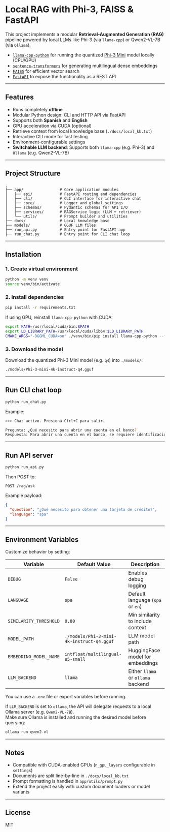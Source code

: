 # Local RAG with Phi-3, FAISS & FastAPI

This project implements a modular **Retrieval-Augmented Generation (RAG)** pipeline powered by local LLMs like Phi-3 (via `llama-cpp`) or Qwen2-VL-7B (via `Ollama`).


- [`llama-cpp-python`](https://github.com/abetlen/llama-cpp-python) for running the quantized [Phi-3 Mini](https://huggingface.co/microsoft/Phi-3-mini-4k-instruct-gguf) model locally (CPU/GPU)
- [`sentence-transformers`](https://www.sbert.net/) for generating multilingual dense embeddings
- [`FAISS`](https://github.com/facebookresearch/faiss) for efficient vector search
- [`FastAPI`](https://fastapi.tiangolo.com/) to expose the functionality as a REST API

---

## Features

- Runs completely **offline**
- Modular Python design: CLI and HTTP API via FastAPI
- Supports both **Spanish** and **English**
- GPU acceleration via CUDA (optional)
- Retrieve context from local knowledge base (`./docs/local_kb.txt`)
- Interactive CLI mode for fast testing
- Environment-configurable settings
- **Switchable LLM backend**: Supports both `llama-cpp` (e.g. Phi-3) and `Ollama` (e.g. Qwen2-VL-7B)


---

## Project Structure

```
.
├── app/                # Core application modules
│   ├── api/            # FastAPI routing and dependencies
│   ├── cli/            # CLI interface for interactive chat
│   ├── core/           # Logger and global settings
│   ├── schemas/        # Pydantic schemas for API I/O
│   ├── services/       # RAGService logic (LLM + retriever)
│   └── utils/          # Prompt builder and utilities
├── docs/               # Local knowledge base
├── models/             # GGUF LLM files
├── run_api.py          # Entry point for FastAPI app
├── run_chat.py         # Entry point for CLI chat loop
```

---

## Installation

### 1. Create virtual environment

```bash
python -m venv venv
source venv/bin/activate
```

### 2. Install dependencies

```bash
pip install -r requirements.txt
```

If using GPU, reinstall `llama-cpp-python` with CUDA:

```bash
export PATH=/usr/local/cuda/bin:$PATH
export LD_LIBRARY_PATH=/usr/local/cuda/lib64:$LD_LIBRARY_PATH
CMAKE_ARGS="-DGGML_CUDA=on" ./venv/bin/pip install llama-cpp-python --force-reinstall --no-cache-dir
```

### 3. Download the model

Download the quantized Phi-3 Mini model (e.g. `q4`) into `./models/`:

```bash
./models/Phi-3-mini-4k-instruct-q4.gguf
```

---

## Run CLI chat loop

```bash
python run_chat.py
```

Example:

```bash
>>> Chat activo. Presioná Ctrl+C para salir.

Pregunta: ¿Qué necesito para abrir una cuenta en el banco?
Respuesta: Para abrir una cuenta en el banco, se requiere identificación oficial, domicilio, etc.
```

---

## Run API server

```bash
python run_api.py
```

Then POST to:

```
POST /rag/ask
```

Example payload:

```json
{
  "question": "¿Qué necesito para obtener una tarjeta de crédito?",
  "language": "spa"
}
```

---

## Environment Variables

Customize behavior by setting:

| Variable               | Default Value                             | Description                          |
|------------------------|-------------------------------------------|--------------------------------------|
| `DEBUG`                | `False`                                   | Enables debug logging                |
| `LANGUAGE`             | `spa`                                     | Default language (`spa` or `en`)     |
| `SIMILARITY_THRESHOLD` | `0.80`                                    | Min similarity to include context    |
| `MODEL_PATH`           | `./models/Phi-3-mini-4k-instruct-q4.gguf` | LLM model path                       |
| `EMBEDDING_MODEL_NAME` | `intfloat/multilingual-e5-small`          | HuggingFace model for embeddings     |
| `LLM_BACKEND`          | `llama`                                   | Either `llama` or `ollama` backend   |

You can use a `.env` file or export variables before running.

If `LLM_BACKEND` is set to `ollama`, the API will delegate requests to a local Ollama server (e.g. `Qwen2-VL-7B`).  
Make sure Ollama is installed and running the desired model before querying:

```bash
ollama run qwen2-vl
```

---

## Notes

- Compatible with CUDA-enabled GPUs (`n_gpu_layers` configurable in `settings`)
- Documents are split line-by-line in `./docs/local_kb.txt`
- Prompt formatting is handled in `app/utils/prompt.py`
- Extend the project easily with custom document loaders or model variants

---

## License

MIT
